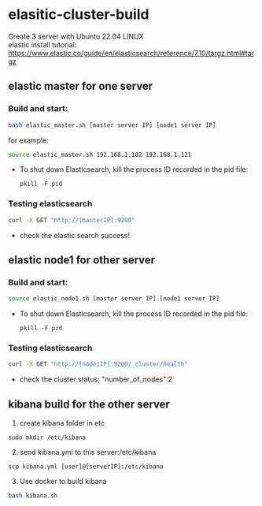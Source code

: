 # elasitic-cluster-build
Create 3 server with Ubuntu 22.04 LINUX  
elastic install tutorial: https://www.elastic.co/guide/en/elasticsearch/reference/7.10/targz.html#targz

## elastic master for one server
### Build and start:
```bash
bash elastic_master.sh [master server IP] [node1 server IP]
```
for example:
```bash
source elastic_master.sh 192.168.1.102 192.168.1.121
```
* To shut down Elasticsearch, kill the process ID recorded in the pid file:
    ```
    pkill -F pid
    ```
### Testing elasticsearch
```bash
curl -X GET "http://[masterIP]:9200"
```
* check the elastic search success!

## elastic node1 for other server
### Build and start:
```bash
source elastic_node1.sh [master server IP] [node1 server IP]
```
* To shut down Elasticsearch, kill the process ID recorded in the pid file:
    ```
    pkill -F pid
    ```

### Testing elasticsearch
```bash
curl -X GET "http://[node1IP]:9200/_cluster/health"
```
* check the cluster status: "number_of_nodes":2

## kibana build for the other server
1. create kibana folder in etc
```
sudo mkdir /etc/kibana
```

2. send kibana.yml to this server:/etc/kibana
```
scp kibana.yml [user]@[serverIP]:/etc/kibana
```

3. Use docker to build kibana
```bash
bash kibana.sh
```
